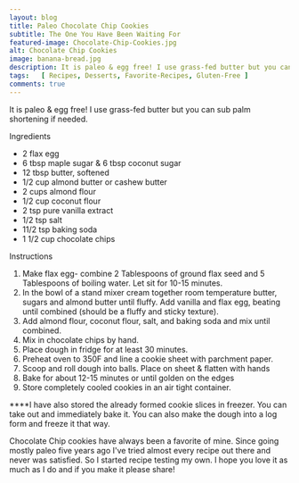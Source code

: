 ```yaml
---
layout: blog
title: Paleo Chocolate Chip Cookies
subtitle: The One You Have Been Waiting For
featured-image: Chocolate-Chip-Cookies.jpg
alt: Chocolate Chip Cookies
image: banana-bread.jpg
description: It is paleo & egg free! I use grass-fed butter but you can sub palm shortening if needed.
tags:   [ Recipes, Desserts, Favorite-Recipes, Gluten-Free ]
comments: true
---
```

It is paleo & egg free! I use grass-fed butter but you can sub palm shortening if needed.

Ingredients
* 2 flax egg
* 6 tbsp maple sugar & 6 tbsp coconut sugar
* 12 tbsp butter, softened
* 1/2 cup almond butter or cashew butter
* 2 cups almond flour
* 1/2 cup coconut flour
* 2 tsp pure vanilla extract
* 1/2 tsp salt
* 11/2 tsp baking soda
* 1 1/2 cup chocolate chips

Instructions
1. Make flax egg- combine 2 Tablespoons of ground flax seed and 5 Tablespoons of boiling water. Let sit for 10-15 minutes.
2. In the bowl of a stand mixer cream together room temperature butter, sugars and almond butter until fluffy. Add vanilla and flax egg, beating until combined (should be a fluffy and sticky texture).
3. Add almond flour, coconut flour, salt, and baking soda and mix until combined.
4. Mix in chocolate chips by hand.
5. Place dough in fridge for at least 30 minutes.
6. Preheat oven to 350F and line a cookie sheet with parchment paper.
7. Scoop and roll dough into balls. Place on sheet & flatten with hands
8. Bake for about 12-15 minutes or until golden on the edges
9. Store completely cooled cookies in an air tight container.

****I have also stored the already formed cookie slices in freezer. You can take out and immediately bake it. You can also make the dough into a log form and freeze it that way.

Chocolate Chip cookies have always been a favorite of mine. Since going mostly paleo five years ago I've tried almost every recipe out there and never was satisfied. So I started recipe testing my own. I hope you love it as much as I do and if you make it please share!

